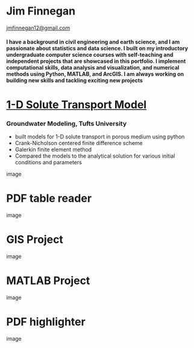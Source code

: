 # Jim Finnegan
[jmfinnegan12@gmail.com](mailto:jmfinnegan12@gmail.com?subject=GitHub%20Portfolio)

#### I have a background in civil engineering and earth science, and I am passionate about statistics and data science. I built on my introductory undergraduate computer science courses with self-teaching and independent projects that are showcased in this portfolio. I implement computational skills, data analysis and visualization, and numerical methods using Python, MATLAB, and ArcGIS. I am always working on building new skills and tackling exciting new projects


# [1-D Solute Transport Model](https://github.com/jmfinnegan12/1Dtransport)
### Groundwater Modeling, Tufts University
- built models for 1-D solute transport in porous medium using python
- Crank-Nicholson centered finite difference scheme
- Galerkin finite element method 
- Compared the models to the analytical solution for various initial conditions and parameters

image

# PDF table reader

image


# GIS Project

image

# MATLAB Project

image

# PDF highlighter

image
